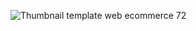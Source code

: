 ![Thumbnail template web ecommerce 72](https://github.com/user-attachments/assets/7eeb543b-a553-49af-926d-6c88b4e60060)
